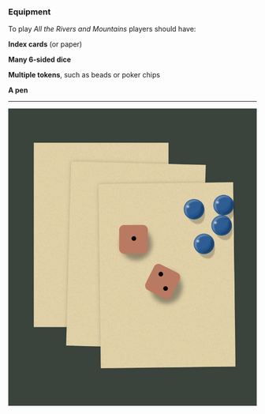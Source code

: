 ### Equipment

To play _All the Rivers and Mountains_ players should have:

**Index cards** (or paper)

**Many 6-sided dice**

**Multiple tokens**, such as beads or poker chips

**A pen**

---

![Equipment|60](/content/media/rpg/equip.png)
